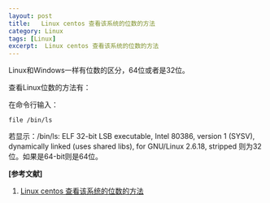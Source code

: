 ```yaml
---
layout: post
title:   Linux centos 查看该系统的位数的方法 
category: Linux
tags: [Linux]
excerpt:  Linux centos 查看该系统的位数的方法
---
```


Linux和Windows一样有位数的区分，64位或者是32位。

查看Linux位数的方法有：

在命令行输入：


	file /bin/ls

若显示：/bin/ls: ELF 32-bit LSB executable, Intel 80386, version 1 (SYSV), dynamically linked (uses shared libs), for GNU/Linux 2.6.18, stripped 则为32位。如果是64-bit则是64位。


**[参考文献]**

1. [Linux centos 查看该系统的位数的方法](https://blog.csdn.net/xzengwei1313/article/details/78794239 "Linux centos 查看该系统的位数的方法")



